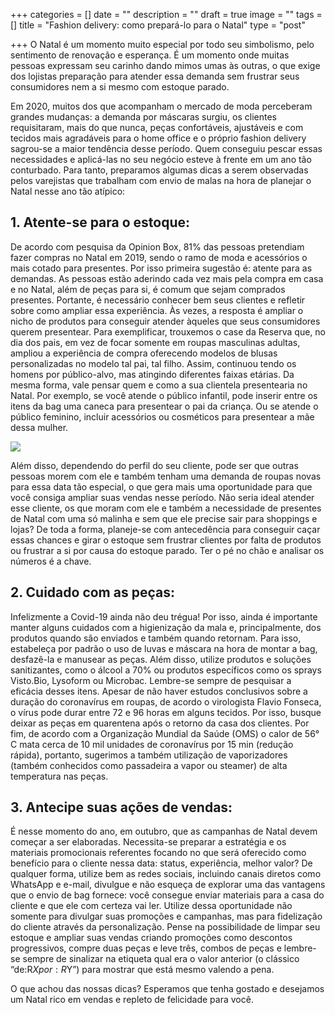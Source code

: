 +++
categories = []
date = ""
description = ""
draft = true
image = ""
tags = []
title = "Fashion delivery: como prepará-lo para o Natal"
type = "post"

+++
O Natal é um momento muito especial por todo seu simbolismo, pelo sentimento de renovação e esperança. É um momento onde muitas pessoas expressam seu carinho dando mimos umas às outras, o que exige dos lojistas preparação para atender essa demanda sem frustrar seus consumidores nem a si mesmo com estoque parado.

Em 2020, muitos dos que acompanham o mercado de moda perceberam grandes mudanças: a demanda por máscaras surgiu, os clientes requisitaram, mais do que nunca, peças confortáveis, ajustáveis e com tecidos mais agradáveis para o home office e o próprio fashion delivery sagrou-se a maior tendência desse período. Quem conseguiu pescar essas necessidades e aplicá-las no seu negócio esteve à frente em um ano tão conturbado. Para tanto, preparamos algumas dicas a serem observadas pelos varejistas que trabalham com envio de malas na hora de planejar o Natal nesse ano tão atípico:

## 1. Atente-se para o estoque:

De acordo com pesquisa da Opinion Box, 81% das pessoas pretendiam fazer compras no Natal em 2019, sendo o ramo de moda e acessórios o mais cotado para presentes. Por isso primeira sugestão é: atente para as demandas. As pessoas estão aderindo cada vez mais pela compra em casa e no Natal, além de peças para si, é comum que sejam comprados presentes. Portante, é necessário conhecer bem seus clientes e refletir sobre como ampliar essa experiência. Às vezes, a resposta é ampliar o nicho de produtos para conseguir atender àqueles que seus consumidores querem presentear. Para exemplificar, trouxemos o case da Reserva que, no dia dos pais, em vez de focar somente em roupas masculinas adultas, ampliou a experiência de compra oferecendo modelos de blusas personalizadas no modelo tal pai, tal filho. Assim, continuou tendo os homens por público-alvo, mas atingindo diferentes faixas etárias. Da mesma forma, vale pensar quem e como a sua clientela presentearia no Natal. Por exemplo, se você atende o público infantil, pode inserir entre os itens da bag uma caneca para presentear o pai da criança. Ou se atende o público feminino, incluir acessórios ou cosméticos para presentear a mãe dessa mulher.

![](/images/case-reserva.png)

Além disso, dependendo do perfil do seu cliente, pode ser que outras pessoas morem com ele e também tenham uma demanda de roupas novas para essa data tão especial, o que gera mais uma oportunidade para que você consiga ampliar suas vendas nesse período. Não seria ideal atender esse cliente, os que moram com ele e também a necessidade de presentes de Natal com uma só malinha e sem que ele precise sair para shoppings e lojas? De toda a forma, planeje-se com antecedência para conseguir caçar essas chances e girar o estoque sem frustrar clientes por falta de produtos ou frustrar a si por causa do estoque parado. Ter o pé no chão e analisar os números é a chave.

## 2. Cuidado com as peças:

Infelizmente a Covid-19 ainda não deu trégua! Por isso, ainda é importante manter alguns cuidados com a higienização da mala e, principalmente, dos produtos quando são enviados e também quando retornam. Para isso, estabeleça por padrão o uso de luvas e máscara na hora de montar a bag, desfazê-la e manusear as peças. Além disso, utilize produtos e soluções sanitizantes, como o álcool a 70% ou produtos específicos como os sprays Visto.Bio, Lysoform ou Microbac. Lembre-se sempre de pesquisar a eficácia desses itens. Apesar de não haver estudos conclusivos sobre a duração do coronavírus em roupas, de acordo o virologista Flavio Fonseca, o vírus pode durar entre 72 e 96 horas em alguns tecidos. Por isso, busque deixar as peças em quarentena após o retorno da casa dos clientes. Por fim, de acordo com a Organização Mundial da Saúde (OMS) o calor de 56° C mata cerca de 10 mil unidades de coronavírus por 15 min (redução rápida), portanto, sugerimos a também utilização de vaporizadores (também conhecidos como passadeira a vapor ou steamer) de alta temperatura nas peças.

## 3. Antecipe suas ações de vendas:

É nesse momento do ano, em outubro, que as campanhas de Natal devem começar a ser elaboradas. Necessita-se preparar a estratégia e os materiais promocionais referentes focando no que será oferecido como benefício para o cliente nessa data: status, experiência, melhor valor? De qualquer forma, utilize bem as redes sociais, incluindo canais diretos como WhatsApp e e-mail, divulgue e não esqueça de explorar uma das vantagens que o envio de bag fornece: você consegue enviar materiais para a casa do cliente e que ele com certeza vai ler. Utilize dessa oportunidade não somente para divulgar suas promoções e campanhas, mas para fidelização do cliente através da personalização. Pense na possibilidade de limpar seu estoque e ampliar suas vendas criando promoções como descontos progressivos, compre duas peças e leve três, combos de peças e lembre-se sempre de sinalizar na etiqueta qual era o valor anterior (o clássico “de:R$X por:R$Y”) para mostrar que está mesmo valendo a pena.

O que achou das nossas dicas? Esperamos que tenha gostado e desejamos um Natal rico em vendas e repleto de felicidade para você.